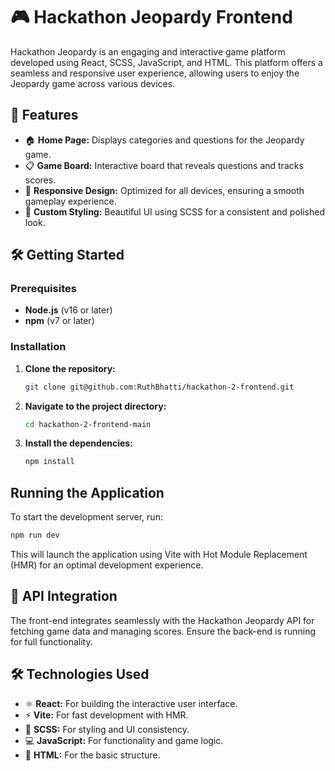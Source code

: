 # 🎮 Hackathon Jeopardy Frontend

Hackathon Jeopardy is an engaging and interactive game platform developed using React, SCSS, JavaScript, and HTML. This platform offers a seamless and responsive user experience, allowing users to enjoy the Jeopardy game across various devices.

## 🚀 Features

- 🏠 **Home Page:** Displays categories and questions for the Jeopardy game.
- 📋 **Game Board:** Interactive board that reveals questions and tracks scores.
- 📱 **Responsive Design:** Optimized for all devices, ensuring a smooth gameplay experience.
- 🎨 **Custom Styling:** Beautiful UI using SCSS for a consistent and polished look.

## 🛠️ Getting Started

### Prerequisites

- **Node.js** (v16 or later)
- **npm** (v7 or later)

### Installation

1. **Clone the repository:**

   ```bash
   git clone git@github.com:RuthBhatti/hackathon-2-frontend.git
   ```

2. **Navigate to the project directory:**

   ```bash
   cd hackathon-2-frontend-main
   ```

3. **Install the dependencies:**

   ```bash
   npm install
   ```

## Running the Application

To start the development server, run:

```bash
npm run dev
```

This will launch the application using Vite with Hot Module Replacement (HMR) for an optimal development experience.

## 🔗 API Integration

The front-end integrates seamlessly with the Hackathon Jeopardy API for fetching game data and managing scores. Ensure the back-end is running for full functionality.

## 🛠️ Technologies Used

- ⚛️ **React:** For building the interactive user interface.
- ⚡ **Vite:** For fast development with HMR.
- 🎨 **SCSS:** For styling and UI consistency.
- 💻 **JavaScript:** For functionality and game logic.
- 📝 **HTML:** For the basic structure.
